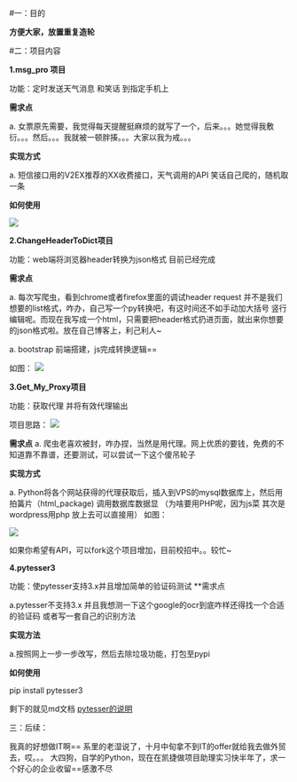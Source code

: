 
#一：目的

**方便大家，放置重复造轮**

#二：项目内容

 **1.msg_pro 项目**

功能：定时发送天气消息 和笑话 到指定手机上

**需求点**

a. 女票原先需要，我觉得每天提醒挺麻烦的就写了一个，后来。。。她觉得我敷衍。。。然后。。。我就被一顿胖揍。。。大家以我为戒。。。

**实现方式**

a. 短信接口用的V2EX推荐的XX收费接口，天气调用的API 笑话自己爬的，随机取一条

**如何使用**


![](http://www.songluyi.com/wp-content/uploads/2016/10/QQ图片20161006173357-e1475746767130.png)

**2.ChangeHeaderToDict项目** 

功能：web端将浏览器header转换为json格式 目前已经完成

**需求点**

a. 每次写爬虫，看到chrome或者firefox里面的调试header request 并不是我们想要的list格式，咋办，自己写一个py转换吧，有这时间还不如手动加大括号 竖行编辑呢。而现在我写成一个html，只需要把header格式扔进页面，就出来你想要的json格式啦。放在自己博客上，利己利人~


a. bootstrap 前端搭建，js完成转换逻辑==

如图：
![](http://www.songluyi.com/wp-content/uploads/2016/09/QQ%E6%88%AA%E5%9B%BE20160920194200.png)

**3.Get_My_Proxy项目** 

功能：获取代理 并将有效代理输出

项目思路：
![](http://www.songluyi.com/wp-content/uploads/2016/10/QQ截图20161006182302.png)

**需求点**
a. 爬虫老喜欢被封，咋办捏，当然是用代理。网上优质的要钱，免费的不知道靠不靠谱，还要测试，可以尝试一下这个傻吊轮子

**实现方式**

a. Python将各个网站获得的代理获取后，插入到VPS的mysql数据库上，然后用拍簧片（html_package) 调用数据库数据显 （为啥要用PHP呢，因为js菜 其次是wordpress用php 放上去可以直接用）
如图：

![](http://www.songluyi.com/wp-content/uploads/2016/10/QQ截图20161006170524.png)

如果你希望有API，可以fork这个项目增加，目前校招中。。较忙~

**4.pytesser3**

功能：使pytesser支持3.x并且增加简单的验证码测试
**需求点

a.pytesser不支持3.x 并且我想测一下这个google的ocr到底咋样还得找一个合适的验证码 或者写一套自己的识别方法

**实现方法**

a.按照网上一步一步改写，然后去除垃圾功能，打包至pypi

**如何使用**

pip install pytesser3

剩下的就见md文档
[pytesser的说明](https://github.com/songluyi/pytesser3)


三：后续：

我真的好想做IT啊==
系里的老湿说了，十月中旬拿不到IT的offer就给我去做外贸去，哎。。。
大四狗，自学的Python，现在在凯捷做项目助理实习快半年了，求一个好心的企业收留==感激不尽


